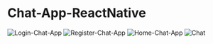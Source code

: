 # Chat-App-ReactNative
![Login-Chat-App](https://user-images.githubusercontent.com/69522439/146602106-47205833-0060-4fa1-8531-68377f279a46.jpeg) 
![Register-Chat-App](https://user-images.githubusercontent.com/69522439/146602800-41bbaccd-92a6-49ef-b557-223b3697f0db.jpg)
![Home-Chat-App](https://user-images.githubusercontent.com/69522439/146602830-21fc5a23-4672-4ed3-95da-e1f4c8f570ef.jpg)
![Chat](https://user-images.githubusercontent.com/69522439/146603395-8bf6d35c-2d17-4775-a62c-f8f88fcca1f1.jpeg)
